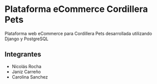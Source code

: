 # Plataforma eCommerce Cordillera Pets

Plataforma web eCommerce para Cordillera Pets desarrollada utilizando Django y PostgreSQL

## Integrantes

- Nicolás Rocha
- Janiz Carreño
- Carolina Sanchez
